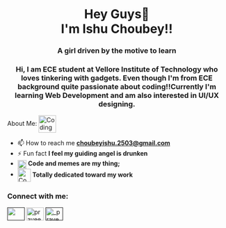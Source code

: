 <h1 align="center">Hey Guys👋<br>I'm Ishu Choubey!!</h1>
<h3 align="center">A girl driven by the motive to learn</h3>
<h3 align="center">Hi, I am ECE student at Vellore Institute of Technology who loves tinkering with gadgets. Even though I'm from ECE background quite passionate about coding!!Currently I'm learning Web Development and am also interested in UI/UX designing.</h3>

About Me:
<img align="center" alt="Coding" width="40" src="https://camo.githubusercontent.com/63371d36886ee658f5a97401f393e1ab1684b2fd3de674b8f5efc7d410b2a3d0/68747470733a2f2f6d656469612e67697068792e636f6d2f6d656469612f57556c706c634d704f43456d5447427442572f67697068792e676966">
* 📫 How to reach me **choubeyishu.2503@gmail.com**
* ⚡ Fun fact **I feel my guiding angel is drunken**
* <img align="center" alt="Coding" width="20" src="https://raw.githubusercontent.com/TheDudeThatCode/TheDudeThatCode/master/Assets/Rocket.gif"> **Code and memes are my thing;**
* <img align="center" alt="Coding" width="30" src="https://raw.githubusercontent.com/TheDudeThatCode/TheDudeThatCode/master/Assets/Developer.gif"> **Totally dedicated toward my work**
<h3 align="left">Connect with me:</h3>
<p align="left">
<a href="" target="blank"><img align="center" src="https://cdn.jsdelivr.net/npm/simple-icons@3.0.1/icons/twitter.svg" alt="" height="30" width="40" /></a>
<a href="https://www.linkedin.com/in/ishu-choubey-974a7a1ba/" target="blank"><img align="center" src="https://cdn.jsdelivr.net/npm/simple-icons@3.0.1/icons/linkedin.svg" alt="praveen-varshney-8780641b8" height="30" width="40" /></a>
<a href="" target="blank"><img align="center" src="https://cdn.jsdelivr.net/npm/simple-icons@3.0.1/icons/instagram.svg" alt="_praveen_varshney_" height="30" width="40" /></a>
<!---
Ishu-Choubey/Ishu-Choubey is a ✨ special ✨ repository because its `README.md` (this file) appears on your GitHub profile.
You can click the Preview link to take a look at your changes.
--->

